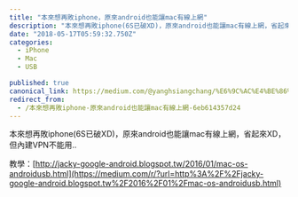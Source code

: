 ```yaml
---
title: "本來想再敗iphone，原來android也能讓mac有線上網"
description: "本來想再敗iphone(6S已破XD)，原來android也能讓mac有線上網，省起來XD，但內建VPN不能用.. “本來想再敗iphone，原來android也能讓mac有線上網” is published by Fly Chang"
date: "2018-05-17T05:59:32.750Z"
categories: 
  - iPhone
  - Mac
  - USB

published: true
canonical_link: https://medium.com/@yanghsiangchang/%E6%9C%AC%E4%BE%86%E6%83%B3%E5%86%8D%E6%95%97iphone-%E5%8E%9F%E4%BE%86android%E4%B9%9F%E8%83%BD%E8%AE%93mac%E6%9C%89%E7%B7%9A%E4%B8%8A%E7%B6%B2-6eb614357d24
redirect_from:
  - /本來想再敗iphone-原來android也能讓mac有線上網-6eb614357d24
---
```


本來想再敗iphone(6S已破XD)，原來android也能讓mac有線上網，省起來XD，但內建VPN不能用..

教學：[http://jacky-google-android.blogspot.tw/2016/01/mac-os-androidusb.html](https://medium.com/r/?url=http%3A%2F%2Fjacky-google-android.blogspot.tw%2F2016%2F01%2Fmac-os-androidusb.html)
